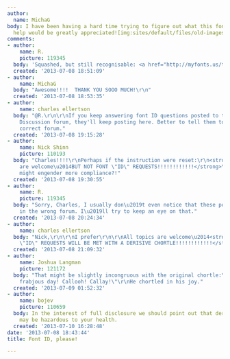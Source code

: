 ```yaml
---
author:
  name: MichaG
body: I have been having a hard time trying to figure out what this font is... any
  help would be greatly appreciated![img:sites/default/files/old-images/text_5696.jpg]
comments:
- author:
    name: R.
    picture: 119345
  body: 'Squashed, but still recognisable: <a href="http://myfonts.us/td-3wTy6e">Rapier</a>.'
  created: '2013-07-08 18:51:09'
- author:
    name: MichaG
  body: "Awesome!!!!  THANK YOU SOOO MUCH!\r\n"
  created: '2013-07-08 18:53:35'
- author:
    name: charles ellertson
  body: "@R.\r\n\r\nIf you keep answering font ID questions posted to the General
    Discussion forum, they'll keep posting here. Better to tell them to post in the
    correct forum."
  created: '2013-07-08 19:15:28'
- author:
    name: Nick Shinn
    picture: 110193
  body: "Charles!!!!\r\nPerhaps if the instruction were reset:\r\n<strong>All topics
    are welcome\u2014BUT NOT FONT \"ID\" REQUESTS!!!!!!!!!!!!</strong>\r\n...that
    might engender more compliance?!"
  created: '2013-07-08 19:30:55'
- author:
    name: R.
    picture: 119345
  body: "Sorry, Charles, I usually don\u2019t even notice that these postings are
    in the wrong forum. I\u2019ll try to keep an eye on that."
  created: '2013-07-08 20:24:34'
- author:
    name: charles ellertson
  body: "Nick,\r\n\r\nI prefer\r\n\r\nAll topics are welcome\u2014<strong>BUT FONT
    \"ID\" REQUESTS WILL BE MET WITH A DERISIVE CHORTLE!!!!!!!!!!!!</strong>"
  created: '2013-07-08 21:09:32'
- author:
    name: Joshua Langman
    picture: 121172
  body: "That might be slightly incongruous with the original chortle:\r\n\r\n\"O
    frabjous day! Callooh! Callay!\"\r\nHe chortled in his joy."
  created: '2013-07-09 01:52:32'
- author:
    name: bojev
    picture: 110659
  body: In the interest of full disclosure we should point out that derisive chortling
    may be hazardous to your health.
  created: '2013-07-10 16:28:48'
date: '2013-07-08 18:43:44'
title: Font ID, please!

---
```

